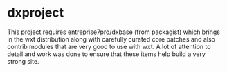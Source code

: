 # dxproject

This project requires entreprise7pro/dxbase (from packagist) which brings in the wxt distribution along with carefully curated core patches and also contrib modules that are very good to use with wxt.
A lot of attention to detail and work was done to ensure that these items help build a very strong site.
